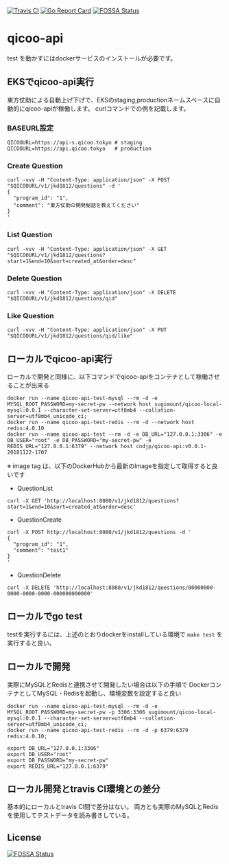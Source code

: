 [![Travis CI](https://travis-ci.org/cndjp/qicoo-api.svg?branch=master)](https://travis-ci.org/cndjp/qicoo-api)
[![Go Report Card](https://goreportcard.com/badge/github.com/cndjp/qicoo-api)](https://goreportcard.com/report/github.com/cndjp/qicoo-api)
[![FOSSA Status](https://app.fossa.io/api/projects/git%2Bgithub.com%2Fcndjp%2Fqicoo-api.svg?type=shield)](https://app.fossa.io/projects/git%2Bgithub.com%2Fcndjp%2Fqicoo-api?ref=badge_shield)



# qicoo-api

test を動かすにはdockerサービスのインストールが必要です。

## EKSでqicoo-api実行
東方仗助による自動上げ下げで、EKSのstaging,productionネームスペースに自動的にqicoo-apiが稼働します。
curlコマンドでの例を記載します。

### BASEURL設定

```
QICOOURL=https://api-s.qicoo.tokyo # staging
QICOOURL=https://api.qicoo.tokyo   # production
```

### Create Question
```
curl -vvv -H "Content-Type: application/json" -X POST "$QICOOURL/v1/jkd1812/questions" -d '
{
  "program_id": "1",
  "comment": "東方仗助の開発秘話を教えてください"
}
'
```

### List Question

```
curl -vvv -H "Content-Type: application/json" -X GET "$QICOOURL/v1/jkd1812/questions?start=1&end=10&sort=created_at&order=desc"
```

### Delete Question

```
curl -vvv -H "Content-Type: application/json" -X DELETE "$QICOOURL/v1/jkd1812/questions/qid"
```

### Like Question

```
curl -vvv -H "Content-Type: application/json" -X PUT "$QICOOURL/v1/jkd1812/questions/qid/like"
```

## ローカルでqicoo-api実行
ローカルで開発と同様に、以下コマンドでqicoo-apiをコンテナとして稼働させることが出来る

```
docker run --name qicoo-api-test-mysql --rm -d -e MYSQL_ROOT_PASSWORD=my-secret-pw --network host sugimount/qicoo-local-mysql:0.0.1 --character-set-server=utf8mb4 --collation-server=utf8mb4_unicode_ci;
docker run --name qicoo-api-test-redis --rm -d --network host redis:4.0.10
docker run --name qicoo-api-test --rm -d -e DB_URL="127.0.0.1:3306" -e DB_USER="root" -e DB_PASSWORD="my-secret-pw" -e REDIS_URL="127.0.0.1:6379" --network host cndjp/qicoo-api:v0.0.1-20181122-1707
```

※ image tag は、以下のDockerHubから最新のImageを指定して取得すると良いです

- QuestionList

```
curl -X GET 'http://localhost:8080/v1/jkd1812/questions?start=1&end=10&sort=created_at&order=desc'
```

- QuestionCreate
```
curl -X POST http://localhost:8080/v1/jkd1812/questions -d '
{
  "program_id": "1",
  "comment": "test1"
}
'
```

- QuestionDelete
```
curl -X DELETE 'http://localhost:8080/v1/jkd1812/questions/00000000-0000-0000-0000-000000000000'
```


## ローカルでgo test

testを実行するには、上述のとおりdockerをinstallしている環境で `make test` を実行すると良い。


## ローカルで開発

実際にMySQLとRedisと連携させて開発したい場合は以下の手順で DockerコンテナとしてMySQL・Redisを起動し、環境変数を設定すると良い

```
docker run --name qicoo-api-test-mysql --rm -d -e MYSQL_ROOT_PASSWORD=my-secret-pw -p 3306:3306 sugimount/qicoo-local-mysql:0.0.1 --character-set-server=utf8mb4 --collation-server=utf8mb4_unicode_ci;
docker run --name qicoo-api-test-redis --rm -d -p 6379:6379 redis:4.0.10;

export DB_URL="127.0.0.1:3306"
export DB_USER="root"
export DB_PASSWORD="my-secret-pw"
export REDIS_URL="127.0.0.1:6379"
```


## ローカル開発とtravis CI環境との差分

基本的にローカルとtravis CI間で差分はない。
両方とも実際のMySQLとRedisを使用してテストデータを読み書きしている。


## License
[![FOSSA Status](https://app.fossa.io/api/projects/git%2Bgithub.com%2Fcndjp%2Fqicoo-api.svg?type=large)](https://app.fossa.io/projects/git%2Bgithub.com%2Fcndjp%2Fqicoo-api?ref=badge_large)